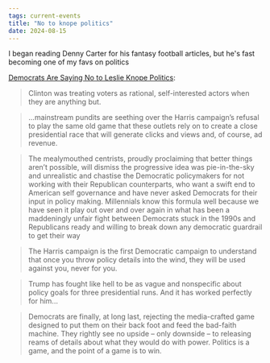 ```yaml
---
tags: current-events
title: "No to knope politics"
date: 2024-08-15
---
```


I began reading Denny Carter for his fantasy football articles, but he's fast becoming one of my favs on politics

[Democrats Are Saying No to Leslie Knope Politics](https://bad-faith-times.ghost.io/democrats-are-saying-no-to-leslie-knope-politics/):

> Clinton was treating voters as rational, self-interested actors when they are anything but.

> ...mainstream pundits are seething over the Harris campaign’s refusal to play the same old game that these outlets rely on to create a close presidential race that will generate clicks and views and, of course, ad revenue. 

> The mealymouthed centrists, proudly proclaiming that better things aren’t possible, will dismiss the progressive idea was pie-in-the-sky and unrealistic and chastise the Democratic policymakers for not working with their Republican counterparts, who want a swift end to American self governance and have never asked Democrats for their input in policy making. Millennials know this formula well because we have seen it play out over and over again in what has been a maddeningly unfair fight between Democrats stuck in the 1990s and Republicans ready and willing to break down any democratic guardrail to get their way

> The Harris campaign is the first Democratic campaign to understand that once you throw policy details into the wind, they will be used against you, never for you. 

> Trump has fought like hell to be as vague and nonspecific about policy goals for three presidential runs. And it has worked perfectly for him...

> Democrats are finally, at long last, rejecting the media-crafted game designed to put them on their back foot and feed the bad-faith machine. They rightly see no upside – only downside – to releasing reams of details about what they would do with power. Politics is a game, and the point of a game is to win.

